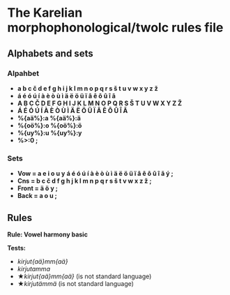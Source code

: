 # The Karelian morphophonological/twolc rules file 

## Alphabets and sets

### Alpahbet
 - **a b c č d e f g h i j k l m n o p q r s š t u v w x y z ž**
 - **á é ó ú í à è ò ù ì ä ë ö ü ï â ê ô û î ã**
 - **A B C Č D E F G H I J K L M N O P Q R S Š T U V W X Y Z Ž**
 - **Á É Ó Ú Í À È Ò Ù Ì Ä Ë Ö Ü Ï Â Ê Ô Û Î Ã**
 - **%{aä%}:a %{aä%}:ä**
 - **%{oö%}:o %{oö%}:ö**
 - **%{uy%}:u %{uy%}:y**
 - **%>:0 ;**


### Sets

 - **Vow = a e i o u y**
   **á é ó ú í à è ò ù ì ä ë ö ü ï â ê ô û î ã ý ;**
 - **Cns = b c č d f g h j k l m n p q r s š t v w x z ž ;**
 - **Front = ä ö y ;**
 - **Back = a o u ;**

## Rules

**Rule: Vowel harmony basic** 

**Tests:**
* *kirjut{aä}mm{aä}*
* *kirjutamma*
* ★*kirjut{aä}mm{aä}* (is not standard language)
* ★*kirjutämmä* (is not standard language)
